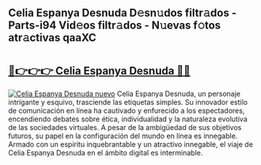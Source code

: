 ## Celia Espanya Desnuda D𝚎sn𝚞dos filtr𝚊dos - Parts-i94 Vid𝚎os filtr𝚊dos - N𝚞evas f𝚘tos atr𝚊ctivas qaaXC

# <h2><a href="http://mb79wb.tromn.icu/?c=Celia+Espanya+Desnuda">🔗👉👉👉 Celia Espanya Desnuda 🔗🔗</a></h2>

[![Celia Espanya Desnuda nuevo](https://i.imgur.com/pEAQMta.gif)](http://mb79wb.tromn.icu/?c=Celia+Espanya+Desnuda)
Celia Espanya Desnuda, un personaje intrigante y esquivo, trasciende las etiquetas simples. Su innovador estilo de comunicación en línea ha cautivado y enfurecido a los espectadores, encendiendo debates sobre ética, individualidad y la naturaleza evolutiva de las sociedades virtuales. A pesar de la ambigüedad de sus objetivos futuros, su papel en la configuración del mundo en línea es innegable. Armado con un espíritu inquebrantable y un atractivo innegable, el viaje de Celia Espanya Desnuda en el ámbito digital es interminable.
